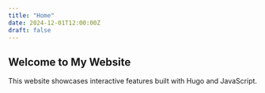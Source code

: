 ```yaml
---
title: "Home"
date: 2024-12-01T12:00:00Z
draft: false
---
```


## Welcome to My Website

This website showcases interactive features built with Hugo and JavaScript.

<div id="greeting"></div>
<link rel="stylesheet" href="/css/style.css">
<script>
  const now = new Date();
  const hours = now.getHours();
  let greeting;

  if (hours < 12) {
    greeting = "Good Morning!";
  } else if (hours < 18) {
    greeting = "Good Afternoon!";
  } else {
    greeting = "Good Evening!";
  }

  document.getElementById('greeting').innerText = greeting;
</script>
